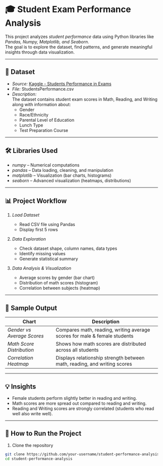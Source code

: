 
# 🎓 Student Exam Performance Analysis

This project analyzes *student performance* data using Python libraries like *Pandas, Numpy, Matplotlib, and Seaborn*.  
The goal is to explore the dataset, find patterns, and generate meaningful insights through data visualization.

---

## 📂 Dataset
- *Source:* [Kaggle - Students Performance in Exams](https://www.kaggle.com/datasets/spscientist/students-performance-in-exams)
- *File:* StudentsPerformance.csv
- *Description:*  
  The dataset contains student exam scores in Math, Reading, and Writing along with information about:
  - Gender  
  - Race/Ethnicity  
  - Parental Level of Education  
  - Lunch Type  
  - Test Preparation Course  

---

## 🛠️ Libraries Used
- *numpy* – Numerical computations  
- *pandas* – Data loading, cleaning, and manipulation  
- *matplotlib* – Visualization (bar charts, histograms)  
- *seaborn* – Advanced visualization (heatmaps, distributions)

---

## 📊 Project Workflow

1. *Load Dataset*  
   - Read CSV file using Pandas
   - Display first 5 rows

2. *Data Exploration*  
   - Check dataset shape, column names, data types  
   - Identify missing values  
   - Generate statistical summary

3. *Data Analysis & Visualization*
   - Average scores by gender (bar chart)  
   - Distribution of math scores (histogram)  
   - Correlation between subjects (heatmap)

---

## 📸 Sample Output

| Chart | Description |
|------|-------------|
| *Gender vs Average Scores* | Compares math, reading, writing average scores for male & female students |
| *Math Score Distribution* | Shows how math scores are distributed across all students |
| *Correlation Heatmap* | Displays relationship strength between math, reading, and writing scores |

---

## 💡 Insights
- Female students perform slightly better in reading and writing.
- Math scores are more spread out compared to reading and writing.
- Reading and Writing scores are strongly correlated (students who read well also write well).

---

## 🚀 How to Run the Project
1. Clone the repository  
```bash
git clone https://github.com/your-username/student-performance-analysis.git
cd student-performance-analysis
